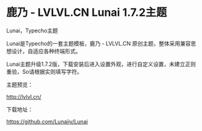 # 鹿乃 - LVLVL.CN Lunai 1.7.2主题

Lunai，Typecho主题

Lunai是Typecho的一套主题模板，鹿乃 - LVLVL.CN 原创主题，整体采用兼容思想设计，自适应各种终端形式。

Lunai主题升级1.7.2版，下载安装后进入设置外观，进行自定义设置，未建立正则重验，So请根据实则填写字符。

主题预览：

http://lvlvl.cn/

下载地址：

https://github.com/Lunaiiy/Lunai</trans>
